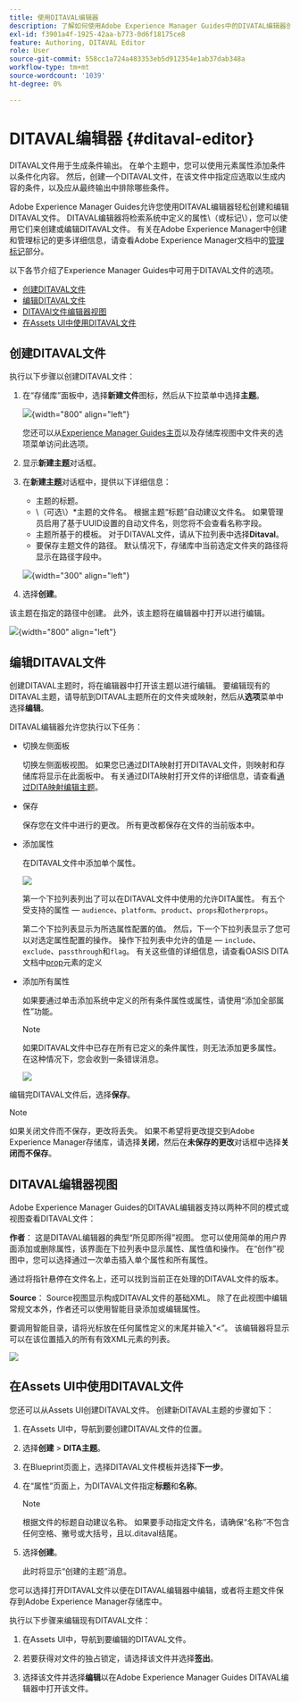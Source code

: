 ```yaml
---
title: 使用DITAVAL编辑器
description: 了解如何使用Adobe Experience Manager Guides中的DIVATAL编辑器创建和编辑DITAVAL文件。 了解DITAVAL编辑器如何在创作视图和源视图中支持DITAVAL文件。
exl-id: f3901a4f-1925-42aa-b773-0d6f18175ce8
feature: Authoring, DITAVAL Editor
role: User
source-git-commit: 558cc1a724a483353eb5d912354e1ab37dab348a
workflow-type: tm+mt
source-wordcount: '1039'
ht-degree: 0%

---
```


# DITAVAL编辑器 {#ditaval-editor}

DITAVAL文件用于生成条件输出。 在单个主题中，您可以使用元素属性添加条件以条件化内容。 然后，创建一个DITAVAL文件，在该文件中指定应选取以生成内容的条件，以及应从最终输出中排除哪些条件。

Adobe Experience Manager Guides允许您使用DITAVAL编辑器轻松创建和编辑DITAVAL文件。 DITAVAL编辑器将检索系统中定义的属性\（或标记\），您可以使用它们来创建或编辑DITAVAL文件。 有关在Adobe Experience Manager中创建和管理标记的更多详细信息，请查看Adobe Experience Manager文档中的[管理标记](https://experienceleague.adobe.com/docs/experience-manager-cloud-service/sites/authoring/features/tags.html?lang=en)部分。

以下各节介绍了Experience Manager Guides中可用于DITAVAL文件的选项。

- [创建DITAVAL文件](#create-ditaval-file)
- [编辑DITAVAL文件](#edit-ditaval-file)
- [DITAVAl文件编辑器视图](#ditaval-editor-views)
- [在Assets UI中使用DITAVAL文件](#working-with-ditaval-files-in-the-assets-ui)

## 创建DITAVAL文件

执行以下步骤以创建DITAVAL文件：

1. 在“存储库”面板中，选择&#x200B;**新建文件**&#x200B;图标，然后从下拉菜单中选择&#x200B;**主题**。

   ![](images/new-file-option.png){width="800" align="left"}

   您还可以从[Experience Manager Guides主页](./intro-home-page.md)以及存储库视图中文件夹的选项菜单访问此选项。

2. 显示&#x200B;**新建主题**&#x200B;对话框。

3. 在&#x200B;**新建主题**&#x200B;对话框中，提供以下详细信息：
   - 主题的标题。
   - \（可选\）*主题的文件名。 根据主题“标题”自动建议文件名。 如果管理员启用了基于UUID设置的自动文件名，则您将不会查看名称字段。
   - 主题所基于的模板。 对于DITAVAL文件，请从下拉列表中选择&#x200B;**Ditaval**。
   - 要保存主题文件的路径。 默认情况下，存储库中当前选定文件夹的路径将显示在路径字段中。

   ![](images/new-topic-dialog-ditaval.png){width="300" align="left"}


4. 选择&#x200B;**创建**。

该主题在指定的路径中创建。 此外，该主题将在编辑器中打开以进行编辑。

![](images/ditaval-file-editor.png){width="800" align="left"}

## 编辑DITAVAL文件

创建DITAVAL主题时，将在编辑器中打开该主题以进行编辑。 要编辑现有的DITAVAL主题，请导航到DITAVAL主题所在的文件夹或映射，然后从&#x200B;**选项**&#x200B;菜单中选择&#x200B;**编辑**。

DITAVAL编辑器允许您执行以下任务：

- 切换左侧面板

  切换左侧面板视图。 如果您已通过DITA映射打开DITAVAL文件，则映射和存储库将显示在此面板中。 有关通过DITA映射打开文件的详细信息，请查看[通过DITA映射编辑主题](map-editor-advanced-map-editor.md#id17ACJ0F0FHS)。

- 保存

  保存您在文件中进行的更改。 所有更改都保存在文件的当前版本中。

- 添加属性

  在DITAVAL文件中添加单个属性。

  ![](images/ditaval-editor-props-new.png)

  第一个下拉列表列出了可以在DITAVAL文件中使用的允许DITA属性。 有五个受支持的属性 — `audience`、`platform`、`product`、`props`和`otherprops`。

  第二个下拉列表显示为所选属性配置的值。 然后，下一个下拉列表显示了您可以对选定属性配置的操作。 操作下拉列表中允许的值是 — `include`、`exclude`、`passthrough`和`flag`。 有关这些值的详细信息，请查看OASIS DITA文档中[prop](http://docs.oasis-open.org/dita/dita/v1.3/errata01/os/complete/part3-all-inclusive/langRef/ditaval/ditaval-prop.html#ditaval-prop)元素的定义

- 添加所有属性

  如果要通过单击添加系统中定义的所有条件属性或属性，请使用“添加全部属性”功能。

  >[!NOTE]
  >
  > 如果DITAVAL文件中已存在所有已定义的条件属性，则无法添加更多属性。 在这种情况下，您会收到一条错误消息。

  ![](images/ditaval-all-props-new.png)

编辑完DITAVAL文件后，选择&#x200B;**保存**。

>[!NOTE]
>
> 如果关闭文件而不保存，更改将丢失。 如果不希望将更改提交到Adobe Experience Manager存储库，请选择&#x200B;**关闭**，然后在&#x200B;**未保存的更改**&#x200B;对话框中选择&#x200B;**关闭而不保存**。

## DITAVAL编辑器视图

Adobe Experience Manager Guides的DITAVAL编辑器支持以两种不同的模式或视图查看DITAVAL文件：

**作者**：   这是DITAVAL编辑器的典型“所见即所得”视图。 您可以使用简单的用户界面添加或删除属性，该界面在下拉列表中显示属性、属性值和操作。 在“创作”视图中，您可以选择通过一次单击插入单个属性和所有属性。

通过将指针悬停在文件名上，还可以找到当前正在处理的DITAVAL文件的版本。

**Source**：   Source视图显示构成DITAVAL文件的基础XML。 除了在此视图中编辑常规文本外，作者还可以使用智能目录添加或编辑属性。

要调用智能目录，请将光标放在任何属性定义的末尾并输入“&lt;”。 该编辑器将显示可以在该位置插入的所有有效XML元素的列表。

![](images/ditaval-source-view-new.png)


## 在Assets UI中使用DITAVAL文件

您还可以从Assets UI创建DITAVAL文件。 创建新DITAVAL主题的步骤如下：

1. 在Assets UI中，导航到要创建DITAVAL文件的位置。

1. 选择&#x200B;**创建** \> **DITA主题**。

1. 在Blueprint页面上，选择DITAVAL文件模板并选择&#x200B;**下一步**。

1. 在“属性”页面上，为DITAVAL文件指定&#x200B;**标题**&#x200B;和&#x200B;**名称**。

   >[!NOTE]
   >
   > 根据文件的标题自动建议名称。 如果要手动指定文件名，请确保“名称”不包含任何空格、撇号或大括号，且以.ditaval结尾。

1. 选择&#x200B;**创建**。

   此时将显示“创建的主题”消息。

您可以选择打开DITAVAL文件以便在DITAVAL编辑器中编辑，或者将主题文件保存到Adobe Experience Manager存储库中。

执行以下步骤来编辑现有DITAVAL文件：

1. 在Assets UI中，导航到要编辑的DITAVAL文件。

1. 若要获得对文件的独占锁定，请选择该文件并选择&#x200B;**签出**。

1. 选择该文件并选择&#x200B;**编辑**&#x200B;以在Adobe Experience Manager Guides DITAVAL编辑器中打开该文件。



